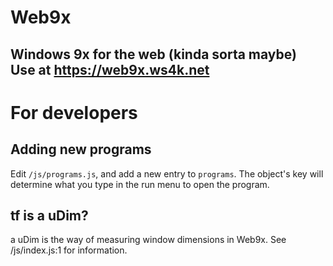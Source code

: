 # Web9x
Windows 9x for the web (kinda sorta maybe)  
Use at https://web9x.ws4k.net
---

# For developers

## Adding new programs
Edit `/js/programs.js`, and add a new entry to `programs`. The object's key will determine what you type in the run menu to open the program.

## tf is a uDim?
a uDim is the way of measuring window dimensions in Web9x. See /js/index.js:1 for information.